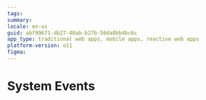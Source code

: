 ```yaml
---
tags: 
summary: 
locale: en-us
guid: abf99671-db27-40ab-b27b-56da8bb4bc6c
app_type: traditional web apps, mobile apps, reactive web apps
platform-version: o11
figma:
---
```


# System Events
